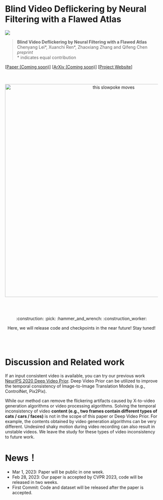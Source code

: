 # Blind Video Deflickering by Neural Filtering with a Flawed Atlas

<a href="https://opensource.org/licenses/MIT"><img src="https://img.shields.io/badge/License-MIT-yellow.svg"></a>

> **Blind Video Deflickering by Neural Filtering with a Flawed Atlas** <br>
> Chenyang Lei*, Xuanchi Ren*, Zhaoxiang Zhang and Qifeng Chen <br>
> *preprint*<br>
> \* indicates equal contribution 

[[Paper (Coming soon)]()]
[[ArXiv (Coming soon)]()]
[[Project Website](https://chenyanglei.github.io/deflicker/)]
<!-- [[Appendix](https://xuanchiren.com/pub/DisCo_appendix.pdf)] -->


<div align="center">
  <br><br>
  <img src="demo.gif" alt="this slowpoke moves"  width="700" />
</div>

<br><br>
<p align="center">:construction: :pick: :hammer_and_wrench: :construction_worker:</p>
<p align="center">Here, we will release code and checkpoints in the near future! Stay tuned!</p>
<br><br>

# Discussion and Related work
If an input consistent video is available, you can try our previous work [NeurIPS 2020 Deep Video Prior](https://github.com/ChenyangLEI/deep-video-prior). Deep Video Prior can be utilized to improve the temporal consistency of Image-to-Image Translation Models (e.g., ControlNet, Pix2Pix).

While our method can remove the flickering artifacts caused by X-to-video generation algorithms or video processing algorithms. Solving the temporal inconsistency of video **content (e.g., two frames contain different types of cats / cars / faces)** is not in the scope of this paper or Deep Video Prior. For example, the contents obtained by video generation algorithms can be very different. Undesired shaky motion during video recording can also result in unstable videos. We leave the study for these types of video inconsistency to future work.


# News！
- Mar 1, 2023: Paper will be public in one week. 
- Feb 28, 2023: Our paper is accepted by CVPR 2023, code will be released in two weeks. 
- First Commit: Code and dataset will be released after the paper is accepted.
